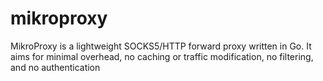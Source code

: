 # mikroproxy
MikroProxy is a lightweight SOCKS5/HTTP forward proxy written in Go. It aims for minimal overhead, no caching or traffic modification, no filtering, and no authentication
